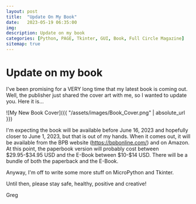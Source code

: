 ```yaml
---
layout: post
title:  "Update On My Book"
date:   2023-05-19 06:35:00
img: 
description: Update on my book
categories: [Python, PAGE, Tkinter, GUI, Book, Full Circle Magazine]
sitemap: true
---
```


# Update on my book

I've been promising for a VERY long time that my latest book is coming out.  Well, the publisher just shared the cover art with me, so I wanted to update you.  Here it is...


![My New Book Cover]({{ "/assets/images/Book_Cover.png" | absolute_url }})


I'm expecting the book will be available before June 16, 2023 and hopefully closer to June 1, 2023, but that is out of my hands.  When it comes out, it will be available from the BPB website (https://bpbonline.com/) and on Amazon.  At this point, the paperbook version will probably cost between \$29.95-\$34.95 USD and the E-Book between \$10-\$14 USD.  There will be a bundle of both the paperback and the E-Book.



Anyway, I'm off to write some more stuff on MicroPython and Tkinter.



Until then, please stay safe, healthy, positive and creative!

Greg
